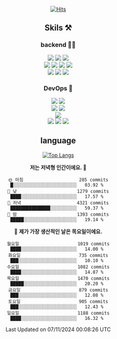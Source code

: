 <div align="center">

[![Hits](https://hits.seeyoufarm.com/api/count/incr/badge.svg?url=https%3A%2F%2Fgithub.com%2Fzxcv9203%2Fhit-counter&count_bg=%23FF7272&title_bg=%23324C2E&icon=codeigniter.svg&icon_color=%23DD5B5B&title=%EB%B0%A9%EB%AC%B8%EC%9E%90&edge_flat=false)](https://hits.seeyoufarm.com)
  
## Skils ⚒️

### backend 🧑‍💻
  
<img src="https://img.shields.io/badge/Java-FF6600?style=flat-square&logo=buymeacoffee&logoColor=white"/>
<img src="https://img.shields.io/badge/Go-0099FF?style=flat-square&logo=go&logoColor=white"/>
<img src="https://img.shields.io/badge/Kotlin-7F52FF?style=flat-square&logo=kotlin&logoColor=white"/>
  
  
<br />
  
<img src="https://img.shields.io/badge/Spring-339933?style=flat-square&logo=Spring&logoColor=white"/>
<img src="https://img.shields.io/badge/Spring Boot-339933?style=flat-square&logo=Spring Boot&logoColor=white"/>
<img src="https://img.shields.io/badge/Spring Security-339933?style=flat-square&logo=Spring Security&logoColor=white"/>
  
<img src="https://img.shields.io/badge/Spring Data JPA-339933?style=flat-square&logo=Hibernate&logoColor=white"/>

<br />
  
  <img src="https://img.shields.io/badge/mysql-0099FF?style=flat-square&logo=mysql&logoColor=white"/>
  <img src="https://img.shields.io/badge/mariadb-0099FF?style=flat-square&logo=mariadb&logoColor=white"/>
  <img src="https://img.shields.io/badge/mongoDB-47A248?style=flat-square&logo=mongodb&logoColor=white"/>
  
  
### DevOps 🚀
  
  <img src="https://img.shields.io/badge/docker-2496ED?style=flat-square&logo=docker&logoColor=white"/>
  <img src="https://img.shields.io/badge/kubernetes-326CE5?style=flat-square&logo=kubernetes&logoColor=white"/>
  
  <br />
  
  <img src="https://img.shields.io/badge/Github Actions-2088FF?style=flat-square&logo=githubactions&logoColor=white"/>
  <img src="https://img.shields.io/badge/Jenkins-D24939?style=flat-square&logo=jenkins&logoColor=white"/>
  
  
  <br />
  <img src="https://img.shields.io/badge/terraform-7B42BC?style=flat-square&logo=terraform&logoColor=white"/>
  
  <br />
  <img src="https://img.shields.io/badge/Amazon AWS-232F3E?style=flat-square&logo=Amazon AWS&logoColor=white"/>

  <img src="https://img.shields.io/badge/GCP-4285F4?style=flat-square&logo=googlecloud&logoColor=white"/>
  <img src="https://img.shields.io/badge/NCP-03C75A?style=flat-square&logo=naver&logoColor=white"/>
  
  
## language

[![Top Langs](https://github-readme-stats.vercel.app/api/top-langs/?username=zxcv9203&hide=html&exclude_repo=zxcv9203.github.io,golB&theme=grate-gatsby)](https://github.com/zxcv9203/github-readme-stats)
  
<!--START_SECTION:waka-->
**저는 저녁형 인간이에요. 🦉** 

```text
🌞 아침                     285 commits         █░░░░░░░░░░░░░░░░░░░░░░░░   03.92 % 
🌆 낮　                     1279 commits        ████░░░░░░░░░░░░░░░░░░░░░   17.57 % 
🌃 저녁                     4321 commits        ███████████████░░░░░░░░░░   59.37 % 
🌙 밤　                     1393 commits        █████░░░░░░░░░░░░░░░░░░░░   19.14 % 
```
📅 **제가 가장 생산적인 날은 목요일이에요.** 

```text
월요일                      1019 commits        ████░░░░░░░░░░░░░░░░░░░░░   14.00 % 
화요일                      735 commits         ███░░░░░░░░░░░░░░░░░░░░░░   10.10 % 
수요일                      1082 commits        ████░░░░░░░░░░░░░░░░░░░░░   14.87 % 
목요일                      1470 commits        █████░░░░░░░░░░░░░░░░░░░░   20.20 % 
금요일                      879 commits         ███░░░░░░░░░░░░░░░░░░░░░░   12.08 % 
토요일                      905 commits         ███░░░░░░░░░░░░░░░░░░░░░░   12.43 % 
일요일                      1188 commits        ████░░░░░░░░░░░░░░░░░░░░░   16.32 % 
```



 Last Updated on 07/11/2024 00:08:26 UTC
<!--END_SECTION:waka-->
  
</div>

